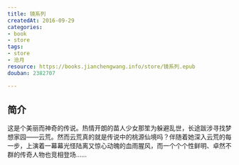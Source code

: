 ```yaml
---
title: 镜系列
createdAt: 2016-09-29
categories: 
- book
- store
tags: 
- store
- 沧月
resource: https://books.jianchengwang.info/store/镜系列.epub
douban: 2382707

---
```


## 简介

这是个美丽而神奇的传说。热情开朗的苗人少女那笙为躲避乱世，长途跋涉寻找梦想家园——云荒。然而云荒真的就是传说中的桃源仙境吗？伴随着她深入云荒的每一步，上演着一幕幕光怪陆离又惊心动魄的血雨腥风，而一个个个性鲜明、卓然不群的传奇人物也竞相登场……

